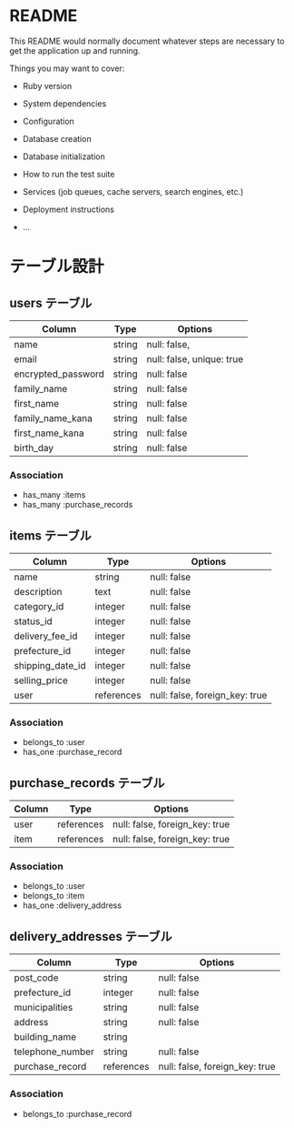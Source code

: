 # README

This README would normally document whatever steps are necessary to get the
application up and running.

Things you may want to cover:

* Ruby version

* System dependencies

* Configuration

* Database creation

* Database initialization

* How to run the test suite

* Services (job queues, cache servers, search engines, etc.)

* Deployment instructions

* ...

# テーブル設計

## users テーブル

| Column             | Type   | Options                   |
| ------------------ | ------ | ------------------------- |
| name               | string | null: false,              |
| email              | string | null: false, unique: true |
| encrypted_password | string | null: false               |
| family_name        | string | null: false               |
| first_name         | string | null: false               |
| family_name_kana   | string | null: false               |
| first_name_kana    | string | null: false               |
| birth_day          | string | null: false               |

### Association

- has_many :items
- has_many :purchase_records

## items テーブル

| Column              | Type       | Options                        |
| --------------------| ---------- | -------------------------------|
| name                | string     | null: false                    |
| description         | text       | null: false                    |
| category_id         | integer    | null: false                    |
| status_id           | integer    | null: false                    |
| delivery_fee_id     | integer    | null: false                    |
| prefecture_id       | integer    | null: false                    |
| shipping_date_id    | integer    | null: false                    |
| selling_price       | integer    | null: false                    |
| user                | references | null: false, foreign_key: true |


### Association

- belongs_to :user
- has_one :purchase_record


## purchase_records テーブル

| Column | Type       | Options                        |
| ------ | ---------- | ------------------------------ |
| user   | references | null: false, foreign_key: true |
| item   | references | null: false, foreign_key: true |

### Association

- belongs_to :user
- belongs_to :item
- has_one :delivery_address



## delivery_addresses テーブル

| Column              | Type       | Options                        |
| ------------------- | ---------- | ------------------------------ |
| post_code           | string     | null: false                    |
| prefecture_id       | integer    | null: false                    |
| municipalities      | string     | null: false                    |
| address             | string     | null: false                    |
| building_name       | string     |                                |
| telephone_number    | string     | null: false                    |
| purchase_record     | references | null: false, foreign_key: true |

### Association

- belongs_to :purchase_record
